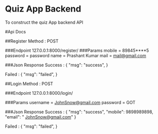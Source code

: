 # Quiz App Backend
To construct the quiz App backend API

#Api Docs  

##Register
Method : POST

###Endpoint 
127.0.0.1:8000/register/
###Params
mobile    = 89845****5
password  = password
name      = Prashant Kumar
mail      = mail@gmail.com

###Json Response
Success :
{ 
  "msg": "success",
}

Failed : 
{ 
  "msg": "failed",
}



##Login
Method : POST

###Endpoint 
127.0.0.1:8000/login/

###Params
username  = JohnSnow@gmail.com
password  = GOT

###Json Response
Success :
{ 
  "msg": "success",
  "mobile": 9898989898, 
  "email": " JohnSnow@gmail.com"
}

Failed : 
{ 
  "msg": "failed",
}
